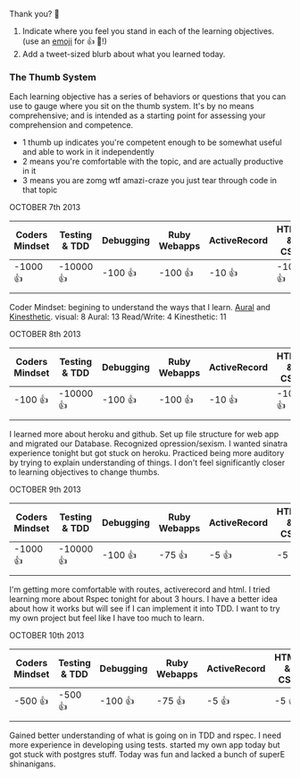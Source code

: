Thank you?
:hankey:


1. Indicate where you feel you stand in each of the learning objectives.
   (use an [emoji](http://www.emoji-cheat-sheet.com/) for :+1: :gem:!)
2. Add a tweet-sized blurb about what you learned today.

### The Thumb System

Each learning objective has a series of behaviors or questions that you can use
to gauge where you sit on the thumb system. It's by no means comprehensive; and
is intended as a starting point for assessing your comprehension and competence.

* 1 thumb up indicates you're competent enough to be somewhat useful and able to
  work in it independently
* 2 means you're comfortable with the topic, and are actually productive in it
* 3 means you are zomg wtf amazi-craze you just tear through code in that topic

OCTOBER 7th 2013

| Coders Mindset | Testing & TDD | Debugging | Ruby Webapps | ActiveRecord | HTML & CSS |
| -------------- | ------------- | --------- | ------------ | ------------ | ---------- |
|   -1000 :+1:   |  -10000 :+1:  | -100 :+1: |   -100 :+1:  |   -10 :+1:   |  -10 :+1:  |
|				 |				 |			 |				|			   |	  	 	|

Coder Mindset: begining to understand the ways that I learn. [Aural](http://www.vark-learn.com/english/page.asp?p=aural) and [Kinesthetic](http://www.vark-learn.com/english/page.asp?p=kinesthetic#). visual: 8 Aural: 13 Read/Write: 4 Kinesthetic: 11


OCTOBER 8th 2013

| Coders Mindset | Testing & TDD | Debugging | Ruby Webapps | ActiveRecord | HTML & CSS |
| -------------- | ------------- | --------- | ------------ | ------------ | ---------- |
|   -100 :+1:    |  -10000 :+1:  | -100 :+1: |   -100 :+1:  |   -10 :+1:   |  -10 :+1:  |
|				 |				 |			 |				|			   |	  	 	|

I learned more about heroku and github. Set up file structure for web app and migrated our Database.
Recognized opression/sexism. I wanted sinatra experience tonight but got stuck on heroku.
Practiced being more auditory by trying to explain understanding of things.
I don't feel significantly closer to learning objectives to change thumbs.

OCTOBER 9th 2013

| Coders Mindset | Testing & TDD | Debugging | Ruby Webapps | ActiveRecord | HTML & CSS |
| -------------- | ------------- | --------- | ------------ | ------------ | ---------- |
|   -1000 :+1:   |  -10000 :+1:  | -100 :+1: |   -75 :+1:   |   -5 :+1:    |  -5 :+1:   |
|				 |				 |			 |				|			   |	  	 	|

I'm getting more comfortable with routes, activerecord and html. I tried learning more about
Rspec tonight for about 3 hours. I have a better idea about how it works but will see if I can
implement it into TDD. I want to try my own project but feel like I have too much to learn.

OCTOBER 10th 2013

| Coders Mindset | Testing & TDD | Debugging | Ruby Webapps | ActiveRecord | HTML & CSS |
| -------------- | ------------- | --------- | ------------ | ------------ | ---------- |
|   -500 :+1:    |  -500 :+1:    | -100 :+1: |   -75 :+1:   |   -5 :+1:    |  -5 :+1:   |
|				 |				 |			 |				|			   |	  	 	|

Gained better understanding of what is going on in TDD and rspec.
I need more experience in developing using tests. started my own app today but got stuck
with postgres stuff. Today was fun and lacked a bunch of superE shinanigans.




